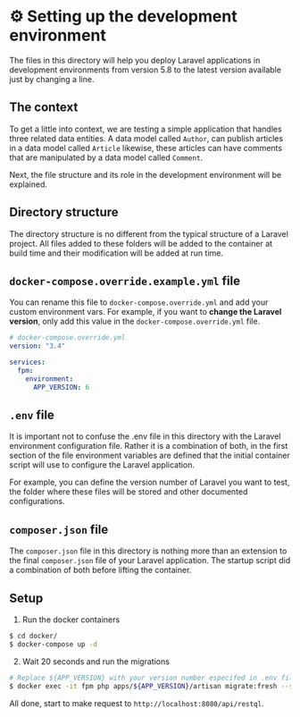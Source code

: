 # ⚙️ Setting up the development environment

The files in this directory will help you deploy Laravel applications in development
environments from version 5.8 to the latest version available just by changing a line.

## The context

To get a little into context, we are testing a simple application that handles
three related data entities. A data model called `Author`, can publish articles
in a data model called `Article` likewise, these articles can have comments that
are manipulated by a data model called `Comment`.

Next, the file structure and its role in the development environment will be explained.

## Directory structure

The directory structure is no different from the typical structure of a Laravel
project. All files added to these folders will be added to the container at build
time and their modification will be added at run time.

## `docker-compose.override.example.yml` file

You can rename this file to `docker-compose.override.yml` and add your custom
environment vars. For example, if you want to **change the Laravel version**, only
add this value in the `docker-compose.override.yml` file.

```yml
# docker-compose.override.yml
version: "3.4"

services:
  fpm:
    environment:
      APP_VERSION: 6
```

## `.env` file

It is important not to confuse the .env file in this directory with the Laravel
environment configuration file. Rather it is a combination of both, in the first
section of the file environment variables are defined that the initial container
script will use to configure the Laravel application.

For example, you can define the version number of Laravel you want to test, the
folder where these files will be stored and other documented configurations.

## `composer.json` file

The `composer.json` file in this directory is nothing more than an extension to the
final `composer.json` file of your Laravel application. The startup script did a
combination of both before lifting the container.

## Setup

1. Run the docker containers

```bash
$ cd docker/
$ docker-compose up -d
```

2. Wait 20 seconds and run the migrations

```bash
# Replace ${APP_VERSION} with your version number especifed in .env file
$ docker exec -it fpm php apps/${APP_VERSION}/artisan migrate:fresh --seed
```

All done, start to make request to `http://localhost:8080/api/restql`.

